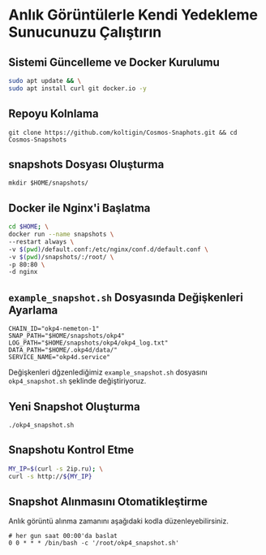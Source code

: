 # Anlık Görüntülerle Kendi Yedekleme Sunucunuzu Çalıştırın

## Sistemi Güncelleme ve Docker Kurulumu
```bash
sudo apt update && \
sudo apt install curl git docker.io -y
```

## Repoyu Kolnlama
```
git clone https://github.com/koltigin/Cosmos-Snaphots.git && cd Cosmos-Snapshots
```

## snapshots Dosyası Oluşturma 
```
mkdir $HOME/snapshots/
```

## Docker ile Nginx'i Başlatma
```bash
cd $HOME; \
docker run --name snapshots \
--restart always \
-v $(pwd)/default.conf:/etc/nginx/conf.d/default.conf \
-v $(pwd)/snapshots/:/root/ \
-p 80:80 \
-d nginx
```

## `example_snapshot.sh` Dosyasında Değişkenleri Ayarlama
```
CHAIN_ID="okp4-nemeton-1"
SNAP_PATH="$HOME/snapshots/okp4"
LOG_PATH="$HOME/snapshots/okp4/okp4_log.txt"
DATA_PATH="$HOME/.okp4d/data/"
SERVICE_NAME="okp4d.service"
```

Değişkenleri dğzenlediğimiz `example_snapshot.sh` dosyasını `okp4_snapshot.sh` şeklinde değiştiriyoruz.

## Yeni Snapshot Oluşturma
`./okp4_snapshot.sh`  

## Snapshotu Kontrol Etme  
```bash
MY_IP=$(curl -s 2ip.ru); \
curl -s http://${MY_IP}
```

## Snapshot Alınmasını Otomatikleştirme  
Anlık görüntü alınma zamanını aşağıdaki kodla düzenleyebilirsiniz. 
```cron
# her gun saat 00:00'da baslat
0 0 * * * /bin/bash -c '/root/okp4_snapshot.sh'
```
